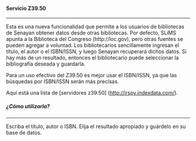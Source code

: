 #### Servicio Z39.50
<hr>
Esta es una nueva funcionalidad que permite a los usuarios de bibliotecas de Senayan obtener datos desde otras bibliotecas. Por defecto, SLiMS apunta a la Biblioteca del Congreso (http://loc.gov), pero otras fuentes se pueden agregar a voluntad. Los bibliotecarios sencillamente ingresan el título, el autor o el ISBN/ISSN, y luego Senayan recuperará dichos datos. Si hay más de un resultado, entonces el bibliotecario puede seleccionar la bibliografía deseada y guardarla.

Para un uso efectivo del Z39.50 es mejor usar el ISBN/ISSN, ya que las búsquedas por ISBN/ISSN serán más precisas.

Aquí está una lista de [servidores z39.50] (http://irspy.indexdata.com/).

##### ¿Cómo utilizarla?
<hr>
Escriba el título, autor o ISBN. Elija el resultado apropiado y guárdelo en su base de datos.

